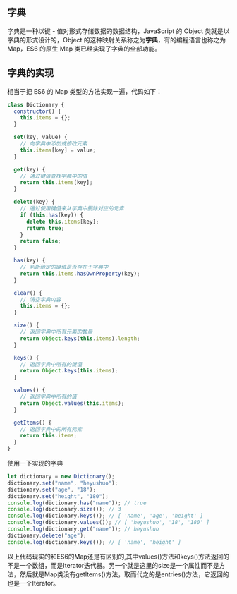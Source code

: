 ## 字典

字典是一种以键 - 值对形式存储数据的数据结构，JavaScript 的 Object 类就是以字典的形式设计的，Object 的这种映射关系称之为**字典**，有的编程语言也称之为 Map，ES6 的原生 Map 类已经实现了字典的全部功能。

## 字典的实现

相当于把 ES6 的 Map 类型的方法实现一遍，代码如下：

```javascript
class Dictionary {
  constructor() {
    this.items = {};
  }

  set(key, value) {
    // 向字典中添加或修改元素
    this.items[key] = value;
  }

  get(key) {
    // 通过键值查找字典中的值
    return this.items[key];
  }

  delete(key) {
    // 通过使用键值来从字典中删除对应的元素
    if (this.has(key)) {
      delete this.items[key];
      return true;
    }
    return false;
  }

  has(key) {
    // 判断给定的键值是否存在于字典中
    return this.items.hasOwnProperty(key);
  }

  clear() {
    // 清空字典内容
    this.items = {};
  }

  size() {
    // 返回字典中所有元素的数量
    return Object.keys(this.items).length;
  }

  keys() {
    // 返回字典中所有的键值
    return Object.keys(this.items);
  }

  values() {
    // 返回字典中所有的值
    return Object.values(this.items);
  }

  getItems() {
    // 返回字典中的所有元素
    return this.items;
  }
}
```

使用一下实现的字典

```javascript
let dictionary = new Dictionary();
dictionary.set("name", "heyushuo");
dictionary.set("age", "18");
dictionary.set("height", "180");
console.log(dictionary.has("name")); // true
console.log(dictionary.size()); // 3
console.log(dictionary.keys()); // [ 'name', 'age', 'height' ]
console.log(dictionary.values()); // [ 'heyushuo', '18', '180' ]
console.log(dictionary.get("name")); // heyushuo
dictionary.delete("age");
console.log(dictionary.keys()); // [ 'name', 'height' ]
```
以上代码现实的和ES6的Map还是有区别的,其中values()方法和keys()方法返回的不是一个数组，而是Iterator迭代器。另一个就是这里的size是一个属性而不是方法，然后就是Map类没有getItems()方法，取而代之的是entries()方法，它返回的也是一个Iterator。
